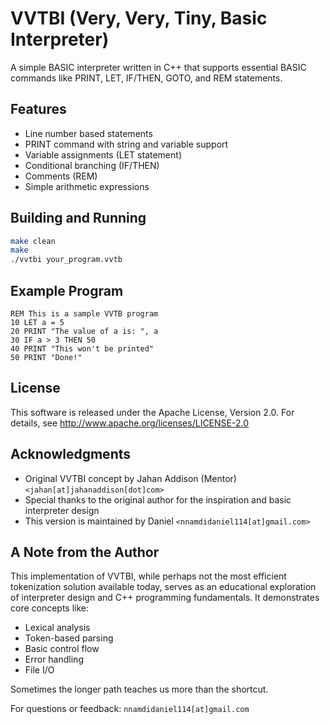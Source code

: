 # VVTBI (Very, Very, Tiny, Basic Interpreter)

A simple BASIC interpreter written in C++ that supports essential BASIC commands like PRINT, LET, IF/THEN, GOTO, and REM statements.

## Features

- Line number based statements
- PRINT command with string and variable support
- Variable assignments (LET statement)
- Conditional branching (IF/THEN)
- Comments (REM)
- Simple arithmetic expressions

## Building and Running

```bash
make clean
make
./vvtbi your_program.vvtb
```

## Example Program

```basic
REM This is a sample VVTB program
10 LET a = 5
20 PRINT "The value of a is: ", a
30 IF a > 3 THEN 50
40 PRINT "This won't be printed"
50 PRINT "Done!"
```

## License

This software is released under the Apache License, Version 2.0.
For details, see http://www.apache.org/licenses/LICENSE-2.0

## Acknowledgments

- Original VVTBI concept by Jahan Addison (Mentor) `<jahan[at]jahanaddison[dot]com>`
- Special thanks to the original author for the inspiration and basic interpreter design
- This version is maintained by Daniel `<nnamdidaniel114[at]gmail.com>`

## A Note from the Author

This implementation of VVTBI, while perhaps not the most efficient tokenization solution available today, serves as an educational exploration of interpreter design and C++ programming fundamentals. It demonstrates core concepts like:

- Lexical analysis
- Token-based parsing
- Basic control flow
- Error handling
- File I/O

Sometimes the longer path teaches us more than the shortcut.

For questions or feedback: `nnamdidaniel114[at]gmail.com`

